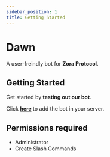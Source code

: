 ```yaml
---
sidebar_position: 1
title: Getting Started
---
```


# Dawn

A user-freindly bot for **Zora Protocol**.

## Getting Started

Get started by **testing out our bot**.

Click **[here](https://docusaurus.new)** to add the bot in your server.

## Permissions required

- Administrator
- Create Slash Commands
